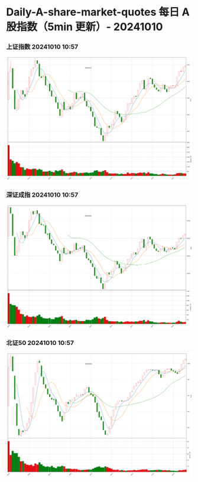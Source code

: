 
# Daily-A-share-market-quotes 每日 A 股指数（5min 更新）- 20241010

### 上证指数 20241010 10:57
![](./fig/2024/10/20241010-sh000001.png)

### 深证成指 20241010 10:57
![](./fig/2024/10/20241010-sz399001.png)

### 北证50 20241010 10:57
![](./fig/2024/10/20241010-bj899050.png)
